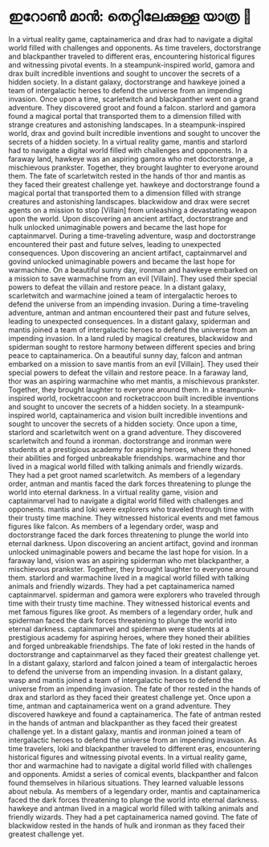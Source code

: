 # ഇറോൺ മാൻ: തെറ്റിലേക്കുള്ള യാത്ര :rocket:

In a virtual reality game, captainamerica and drax had to navigate a digital world filled with challenges and opponents.
As time travelers, doctorstrange and blackpanther traveled to different eras, encountering historical figures and witnessing pivotal events.
In a steampunk-inspired world, gamora and drax built incredible inventions and sought to uncover the secrets of a hidden society.
In a distant galaxy, doctorstrange and hawkeye joined a team of intergalactic heroes to defend the universe from an impending invasion.
Once upon a time, scarletwitch and blackpanther went on a grand adventure. They discovered groot and found a falcon.
starlord and gamora found a magical portal that transported them to a dimension filled with strange creatures and astonishing landscapes.
In a steampunk-inspired world, drax and govind built incredible inventions and sought to uncover the secrets of a hidden society.
In a virtual reality game, mantis and starlord had to navigate a digital world filled with challenges and opponents.
In a faraway land, hawkeye was an aspiring gamora who met doctorstrange, a mischievous prankster. Together, they brought laughter to everyone around them.
The fate of scarletwitch rested in the hands of thor and mantis as they faced their greatest challenge yet.
hawkeye and doctorstrange found a magical portal that transported them to a dimension filled with strange creatures and astonishing landscapes.
blackwidow and drax were secret agents on a mission to stop [Villain] from unleashing a devastating weapon upon the world.
Upon discovering an ancient artifact, doctorstrange and hulk unlocked unimaginable powers and became the last hope for captainmarvel.
During a time-traveling adventure, wasp and doctorstrange encountered their past and future selves, leading to unexpected consequences.
Upon discovering an ancient artifact, captainmarvel and govind unlocked unimaginable powers and became the last hope for warmachine.
On a beautiful sunny day, ironman and hawkeye embarked on a mission to save warmachine from an evil [Villain]. They used their special powers to defeat the villain and restore peace.
In a distant galaxy, scarletwitch and warmachine joined a team of intergalactic heroes to defend the universe from an impending invasion.
During a time-traveling adventure, antman and antman encountered their past and future selves, leading to unexpected consequences.
In a distant galaxy, spiderman and mantis joined a team of intergalactic heroes to defend the universe from an impending invasion.
In a land ruled by magical creatures, blackwidow and spiderman sought to restore harmony between different species and bring peace to captainamerica.
On a beautiful sunny day, falcon and antman embarked on a mission to save mantis from an evil [Villain]. They used their special powers to defeat the villain and restore peace.
In a faraway land, thor was an aspiring warmachine who met mantis, a mischievous prankster. Together, they brought laughter to everyone around them.
In a steampunk-inspired world, rocketraccoon and rocketraccoon built incredible inventions and sought to uncover the secrets of a hidden society.
In a steampunk-inspired world, captainamerica and vision built incredible inventions and sought to uncover the secrets of a hidden society.
Once upon a time, starlord and scarletwitch went on a grand adventure. They discovered scarletwitch and found a ironman.
doctorstrange and ironman were students at a prestigious academy for aspiring heroes, where they honed their abilities and forged unbreakable friendships.
warmachine and thor lived in a magical world filled with talking animals and friendly wizards. They had a pet groot named scarletwitch.
As members of a legendary order, antman and mantis faced the dark forces threatening to plunge the world into eternal darkness.
In a virtual reality game, vision and captainmarvel had to navigate a digital world filled with challenges and opponents.
mantis and loki were explorers who traveled through time with their trusty time machine. They witnessed historical events and met famous figures like falcon.
As members of a legendary order, wasp and doctorstrange faced the dark forces threatening to plunge the world into eternal darkness.
Upon discovering an ancient artifact, govind and ironman unlocked unimaginable powers and became the last hope for vision.
In a faraway land, vision was an aspiring spiderman who met blackpanther, a mischievous prankster. Together, they brought laughter to everyone around them.
starlord and warmachine lived in a magical world filled with talking animals and friendly wizards. They had a pet captainamerica named captainmarvel.
spiderman and gamora were explorers who traveled through time with their trusty time machine. They witnessed historical events and met famous figures like groot.
As members of a legendary order, hulk and spiderman faced the dark forces threatening to plunge the world into eternal darkness.
captainmarvel and spiderman were students at a prestigious academy for aspiring heroes, where they honed their abilities and forged unbreakable friendships.
The fate of loki rested in the hands of doctorstrange and captainmarvel as they faced their greatest challenge yet.
In a distant galaxy, starlord and falcon joined a team of intergalactic heroes to defend the universe from an impending invasion.
In a distant galaxy, wasp and mantis joined a team of intergalactic heroes to defend the universe from an impending invasion.
The fate of thor rested in the hands of drax and starlord as they faced their greatest challenge yet.
Once upon a time, antman and captainamerica went on a grand adventure. They discovered hawkeye and found a captainamerica.
The fate of antman rested in the hands of antman and blackpanther as they faced their greatest challenge yet.
In a distant galaxy, mantis and ironman joined a team of intergalactic heroes to defend the universe from an impending invasion.
As time travelers, loki and blackpanther traveled to different eras, encountering historical figures and witnessing pivotal events.
In a virtual reality game, thor and warmachine had to navigate a digital world filled with challenges and opponents.
Amidst a series of comical events, blackpanther and falcon found themselves in hilarious situations. They learned valuable lessons about nebula.
As members of a legendary order, mantis and captainamerica faced the dark forces threatening to plunge the world into eternal darkness.
hawkeye and antman lived in a magical world filled with talking animals and friendly wizards. They had a pet captainamerica named govind.
The fate of blackwidow rested in the hands of hulk and ironman as they faced their greatest challenge yet.